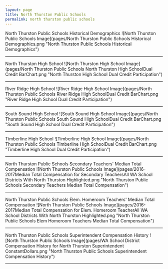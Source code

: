 ```yaml
---
layout: page
title: North Thurston Public Schools
permalink: north thurston public schools
---
```



North Thurston Public Schools Historical Demographics
![North Thurston Public Schools Image](pages/North Thurston Public Schools Historical Demographics.png "North Thurston Public Schools Historical Demographics")

___

North Thurston High School
![North Thurston High School Image](pages/North Thurston Public Schools North Thurston High SchoolDual Credit BarChart.png "North Thurston High School Dual Credit Participation")

___

River Ridge High School
![River Ridge High School Image](pages/North Thurston Public Schools River Ridge High SchoolDual Credit BarChart.png "River Ridge High School Dual Credit Participation")

___

South Sound High School
![South Sound High School Image](pages/North Thurston Public Schools South Sound High SchoolDual Credit BarChart.png "South Sound High School Dual Credit Participation")

___

Timberline High School
![Timberline High School Image](pages/North Thurston Public Schools Timberline High SchoolDual Credit BarChart.png "Timberline High School Dual Credit Participation")

___

North Thurston Public Schools Secondary Teachers' Median Total Compensation
![North Thurston Public Schools Image](pages/2016-2017Median Total Compensation for Secondary TeachersAll WA School Districts With North Thurston Highlighted.png "North Thurston Public Schools Secondary Teachers Median Total Compensation")

___

North Thurston Public Schools Elem. Homeroom Teachers' Median Total Compensation
![North Thurston Public Schools Image](pages/2016-2017Median Total Compensation for Elem. Homeroom TeacherAll WA School Districts With North Thurston Highlighted.png "North Thurston Public Schools Elem Homeroom Teachers Median Total Compensation")

___

North Thurston Public Schools Superintendent Compensation History
![North Thurston Public Schools Image](pages/WA School District Compensation History for North Thurston Superintendent ConstantDollars.png "North Thurston Public Schools Superintendent Compensation History")

___

